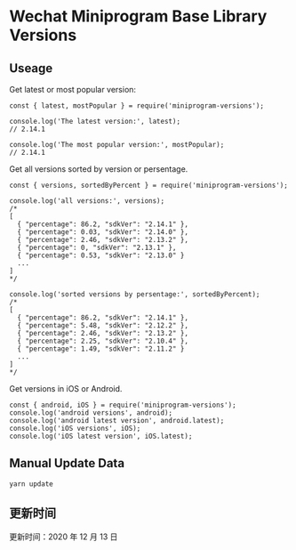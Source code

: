 
# Wechat Miniprogram Base Library Versions

## Useage

Get latest or most popular version:

```;
const { latest, mostPopular } = require('miniprogram-versions');

console.log('The latest version:', latest);
// 2.14.1

console.log('The most popular version:', mostPopular);
// 2.14.1

```

Get all versions sorted by version or persentage.

```
const { versions, sortedByPercent } = require('miniprogram-versions');

console.log('all versions:', versions);
/*
[
  { "percentage": 86.2, "sdkVer": "2.14.1" },
  { "percentage": 0.03, "sdkVer": "2.14.0" },
  { "percentage": 2.46, "sdkVer": "2.13.2" },
  { "percentage": 0, "sdkVer": "2.13.1" },
  { "percentage": 0.53, "sdkVer": "2.13.0" }
  ...
]
*/

console.log('sorted versions by persentage:', sortedByPercent);
/*
[
  { "percentage": 86.2, "sdkVer": "2.14.1" },
  { "percentage": 5.48, "sdkVer": "2.12.2" },
  { "percentage": 2.46, "sdkVer": "2.13.2" },
  { "percentage": 2.25, "sdkVer": "2.10.4" },
  { "percentage": 1.49, "sdkVer": "2.11.2" }
  ...
]
*/
```

Get versions in iOS or Android.

```
const { android, iOS } = require('miniprogram-versions');
console.log('android versions', android);
console.log('android latest version', android.latest);
console.log('iOS versions', iOS);
console.log('iOS latest version', iOS.latest);
```

## Manual Update Data

```
yarn update
```

## 更新时间

更新时间：2020 年 12 月 13 日
